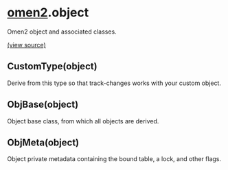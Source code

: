 # [omen2](omen2.md).object
Omen2 object and associated classes.


[(view source)](https://github.com/atakamallc/omen2/blob/master/omen2/object.py)
## CustomType(object)
Derive from this type so that track-changes works with your custom object.


## ObjBase(object)
Object base class, from which all objects are derived.


## ObjMeta(object)
Object private metadata containing the bound table, a lock, and other flags.



